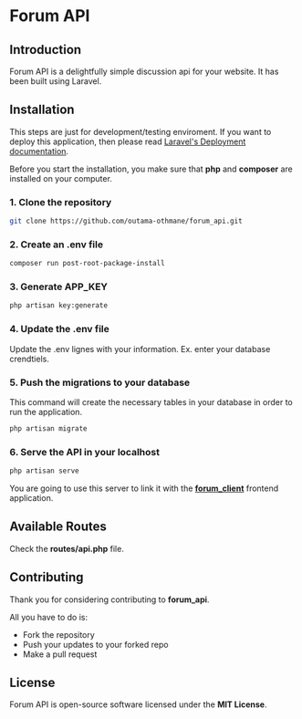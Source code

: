 # Forum API

## Introduction
Forum API is a delightfully simple discussion api for your website. It has been built using Laravel.

## Installation
This steps are just for development/testing enviroment.
If you want to deploy this application, then please read [Laravel's Deployment documentation](https://laravel.com/docs/deployment).

Before you start the installation, you make sure that **php** and **composer** are installed on your computer.

### 1. Clone the repository
```bash
git clone https://github.com/outama-othmane/forum_api.git
```

### 2. Create an .env file
```bash
composer run post-root-package-install  
```

### 3. Generate APP_KEY
```bash
php artisan key:generate
```

### 4. Update the .env file
Update the .env lignes with your information. Ex. enter your database crendtiels.

### 5. Push the migrations to your database
This command will create the necessary tables in your database in order to run the application.
```bash
php artisan migrate 
``` 

### 6. Serve the API in your localhost
```bash
php artisan serve 
``` 
You are going to use this server to link it with the **[forum_client](https://github.com/outama-othmane/forum_client)** frontend application.

## Available Routes
Check the **routes/api.php** file.

## Contributing
Thank you for considering contributing to **forum_api**.

All you have to do is:

- Fork the repository
- Push your updates to your forked repo
- Make a pull request

## License
Forum API is open-source software licensed under the **MIT License**.